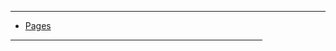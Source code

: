 <!DOCTYPE html PUBLIC "-//W3C//DTD XHTML+RDFa 1.0//EN" "http://www.w3.org/MarkUp/DTD/xhtml-rdfa-1.dtd">
<html xmlns="http://www.w3.org/1999/xhtml" 
    version="XHTML+RDFa 1.0"
    xmlns:og="http://ogp.me/ns#"
    xml:lang="en">
<head>
<meta http-equiv="X-UA-Compatible" content="IE=edge" />
<meta http-equiv="Content-Type" content="text/html; charset=utf-8" />
<meta name="viewport" content="width=device-width, initial-scale=1.0, minimum-scale=1.0, maximum-scale=1.0, user-scalable=no" />
<meta name="apple-mobile-web-app-capable" content="yes" />
<meta name="monitor-signature" content="monitor:player:html5" />
<meta name="apple-mobile-web-app-status-bar-style" content="black" />
 
<meta name="Keywords" content="" />
<meta name="Description" content="End Trip Bundle of Joy Graduate" />
<meta name="Generator" content="Flip PDF Professional 2.4.9.18 at http://www.flipbuilder.com" />
<link rel="image_src" href="../files/shot.png" />
 <link rel="apple-touch-icon" href="../files/thumb/1.jpg" />
<meta name="og:image" content="../files/shot.png" />
<meta property="og:image" content="../files/shot.png" />
<title>End Trip Bundle of Joy Graduate</title>

<link rel="stylesheet" type="text/css" href="style/style.css" />
<link rel="stylesheet" type="text/css" href="style/player.css" />
<link rel="stylesheet" type="text/css" href="style/phoneTemplate.css" />
<link rel="stylesheet" type="text/css" href="style/template.css" />
<script type="text/javascript" src="javascript/jquery-1.9.1.min.js"></script>

<script type="text/javascript" src="javascript/config.js"></script>



</head>	
<body>
	<script type="text/javascript" src="javascript/search_config.js"></script><script type="text/javascript" src="javascript/bookmark_config.js"></script>
<script type="text/javascript" src="javascript/LoadingJS.js"></script>

<script type="text/javascript" src="javascript/main.js"></script>


<script type="text/javascript">

		
	var sendvisitinfo = function(type,page){};
	
</script>

<script type="text/javascript"></script>
<noscript><div><hr/><ul><li><a href="files/basic-html/index.html">Pages</a></li></ul><hr style="width:80%"/></div></noscript>
</body>
</html>